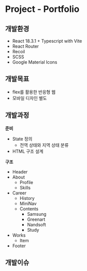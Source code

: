 # Project - Portfolio

## 개발환경

- React 18.3.1 + Typescript with Vite
- React Router
- Recoil
- SCSS
- Google Material Icons

## 개발목표

- flex를 활용한 반응형 웹
- 모바일 디자인 별도

## 개발과정

**준비**

- State 정의
  - 전역 상태와 지역 상태 분류
- HTML 구조 설계

**구조**

- Header
- About
  - Profile
  - Skills
- Career
  - History
  - MiniNav
  - Contents
    - Samsung
    - Greenart
    - Nandsoft
    - Study
- Works
  - Item
- Footer

## 개발이슈
